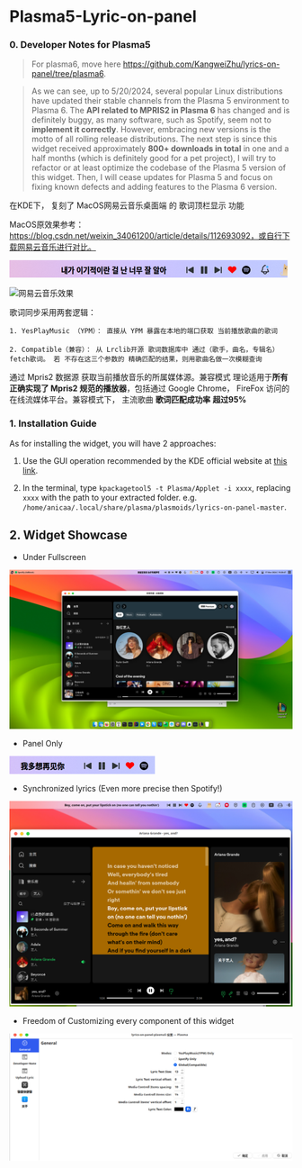 # Plasma5-Lyric-on-panel

### 0. Developer Notes for Plasma5
> For plasma6, move here https://github.com/KangweiZhu/lyrics-on-panel/tree/plasma6.

> As we can see, up to 5/20/2024, several popular Linux distributions have updated their stable channels from the Plasma 5 environment to Plasma 6. The **API related to MPRIS2 in Plasma 6** has changed and is definitely buggy, as many software, such as Spotify, seem not to **implement it correctly**. However, embracing new versions is the motto of all rolling release distributions. The next step is since this widget received approximately **800+ downloads in total** in one and a half months (which is definitely good for a pet project), I will try to refactor or at least optimize the codebase of the Plasma 5 version of this widget. Then, I will cease updates for Plasma 5 and focus on fixing known defects and adding features to the Plasma 6 version.



在KDE下， 复刻了 MacOS网易云音乐桌面端 的 歌词顶栏显示 功能

MacOS原效果参考：https://blog.csdn.net/weixin_34061200/article/details/112693092，或自行下载网易云音乐进行对比。

![Lyric-on-panel效果](img/image-20240317195128194.png "Lyric-on-panel")

![网易云音乐效果](https://img-blog.csdnimg.cn/img_convert/d98c4b5b7d938727d008214573453c57.png "网易云音乐效果")

歌词同步采用两套逻辑： 

 	1. YesPlayMusic （YPM）： 直接从 YPM 暴露在本地的端口获取 当前播放歌曲的歌词

 	2. Compatible（兼容）： 从 Lrclib开源 歌词数据库中 通过（歌手，曲名，专辑名）fetch歌词。 若 不存在这三个参数的 精确匹配的结果，则用歌曲名做一次模糊查询

通过 Mpris2 数据源 获取当前播放音乐的所属媒体源。兼容模式 理论适用于**所有正确实现了 Mpris2 规范的播放器**，包括通过 Google Chrome， FireFox 访问的在线流媒体平台。兼容模式下， 主流歌曲 **歌词匹配成功率** **超过95%**



### 1. Installation Guide

As for installing the widget, you will have 2 approaches:

1. Use the GUI operation recommended by the KDE official website at [this link](https://userbase.kde.org/Plasma/Installing_Plasmoids).

2. In the terminal, type `kpackagetool5 -t Plasma/Applet -i xxxx`, replacing `xxxx` with the path to your extracted folder. e.g. `/home/anicaa/.local/share/plasma/plasmoids/lyrics-on-panel-master`.



## 2. Widget Showcase

* Under Fullscreen 

![image-20240317192855544](img/image-20240317192855544.png "Fullscreen shortcut")


* Panel Only

![image-20240317192935566](img/image-20240317192935566.png "Panel shortcut")


* Synchronized lyrics (Even more precise then Spotify!)

![image-20240317192959997](img/image-20240317192959997.png "synchronized lyrics")


* Freedom of Customizing every component of this widget

![image-20240317193415515](img/image-20240317193415515.png)